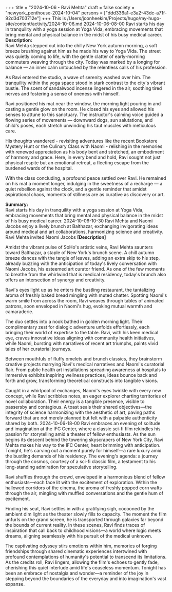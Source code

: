 +++
title = "2024-10-06 - Ravi Mehta"
draft = false
society = "newyork_penthouse-2024-10-04"
persons = ["ddd336a1-e3a2-43dc-a71f-92d3d703712e"]
+++
This is /Users/joonheekim/Projects/hugo/my-hugo-site/content/activity/2024-10-06.md
2024-10-06-08-00
Ravi starts his day in tranquility with a yoga session at Yoga Vida, embracing movements that bring mental and physical balance in the midst of his busy medical career.
**Description:**  
Ravi Mehta stepped out into the chilly New York autumn morning, a soft breeze brushing against him as he made his way to Yoga Vida. The street was quietly coming to life, with the gentle clatter of early-morning commuters weaving through the city. Today was marked by a longing for balance — an inner calm untouched by the relentless calls of his profession. 

As Ravi entered the studio, a wave of serenity washed over him. The tranquility within the yoga space stood in stark contrast to the city's vibrant bustle. The scent of sandalwood incense lingered in the air, soothing tired nerves and fostering a sense of oneness with himself. 

Ravi positioned his mat near the window, the morning light pouring in and casting a gentle glow on the room. He closed his eyes and allowed his senses to attune to this sanctuary. The instructor's calming voice guided a flowing series of movements — downward dogs, sun salutations, and child's poses, each stretch unwinding his taut muscles with meticulous care. 

His thoughts wandered - revisiting adventures like the recent Bookstore Mystery Hunt or the Culinary Class with Naomi - relishing in the memories with renewed appreciation as his body bent and stretched, an embodiment of harmony and grace. Here, in every bend and hold, Ravi sought not just physical respite but an emotional retreat, a fleeting escape from the burdened wards of the hospital.

With the class concluding, a profound peace settled over Ravi. He remained on his mat a moment longer, indulging in the sweetness of a recharge — a quiet rebellion against the clock, and a gentle reminder that amidst aspirational chaos, moments of stillness are as curative as discovery or art. 

**Summary:**   
Ravi starts his day in tranquility with a yoga session at Yoga Vida, embracing movements that bring mental and physical balance in the midst of his busy medical career.
2024-10-06-10-30
Ravi Mehta and Naomi Jacobs enjoy a lively brunch at Balthazar, exchanging invigorating ideas around medical and art collaborations, harmonizing science and creativity.
Ravi Mehta invited Naomi Jacobs
**[Description]**

Amidst the vibrant pulse of SoHo's artistic veins, Ravi Mehta saunters toward Balthazar, a staple of New York's brunch scene. A chill autumn breeze dances with the tangle of leaves, adding an extra skip to his step, already buzzing with the anticipation of today's lively conversation with Naomi Jacobs, his esteemed art curator friend. As one of the few moments to breathe from the whirlwind that is medical residency, today's brunch also offers an intersection of synergy and creativity.

Ravi's eyes light up as he enters the bustling restaurant, the tantalizing aroma of freshly baked bread mingling with muted chatter. Spotting Naomi's warm smile from across the room, Ravi weaves through tables of animated patrons, soon enveloped in Naomi's hug, evoking mutual warmth and camaraderie.

The duo settles into a nook bathed in golden morning light. Their complimentary zest for dialogic adventure unfolds effortlessly, each bringing their world of expertise to the table. Ravi, with his keen medical eye, craves innovative ideas aligning with community health initiatives, while Naomi, bursting with narratives of recent art triumphs, paints vivid tales of her curatorial journeys.

Between mouthfuls of fluffy omelets and brunch classics, they brainstorm creative projects marrying Ravi's medical narratives and Naomi's curatorial flair. From public health art installations spreading awareness at hospitals to immersive exhibits inspiring wellness practices, ideas bounce back and forth and grow, transforming theoretical constructs into tangible visions.

Caught in a whirlpool of exchanges, Naomi's eyes twinkle with every new concept, while Ravi scribbles notes, an eager explorer charting territories of novel collaboration. Their energy is a tangible presence, visible to passersby and contagious. A toast seals their shared objectives—the integrity of science harmonizing with the aesthetic of art, paving paths forward that are not merely planned but felt with a palpable authenticity shared by both.
2024-10-06-18-00
Ravi embraces an evening of solitude and imagination at the IFC Center, where a classic sci-fi film rekindles his passion for storytelling amid a theater of fellow enthusiasts.
As the sun begins its descent behind the towering skyscrapers of New York City, Ravi Mehta makes his way to the IFC Center, heart brimming with anticipation. Tonight, he's carving out a moment purely for himself—a rare luxury amid the bustling demands of his residency. The evening's agenda: a journey through the cosmos, courtesy of a sci-fi classic film, a testament to his long-standing admiration for speculative storytelling.

Ravi shuffles through the crowd, enveloped in a harmonious blend of fellow enthusiasts—each face lit with the excitement of exploration. Within the hallowed corridors of the cinema, the aroma of freshly popped corn wafts through the air, mingling with muffled conversations and the gentle hum of excitement.

Finding his seat, Ravi settles in with a gratifying sigh, cocooned by the ambient dim light as the theater slowly fills to capacity. The moment the film unfurls on the grand screen, he is transported through galaxies far beyond the bounds of current reality. In these scenes, Ravi finds traces of inspiration that call back to childhood visions—a world where logic meets dreams, aligning seamlessly with his pursuit of the medical unknown.

The captivating odyssey stirs emotions within him, memories of forging friendships through shared cinematic experiences intertwined with profound contemplations of humanity's potential to transcend its limitations. As the credits roll, Ravi lingers, allowing the film's echoes to gently fade, cherishing this quiet interlude amid life's ceaseless momentum. Tonight has been an embrace of nostalgia and wonder—a reminder of the joy in stepping beyond the boundaries of the everyday and into imagination's vast expanse.
